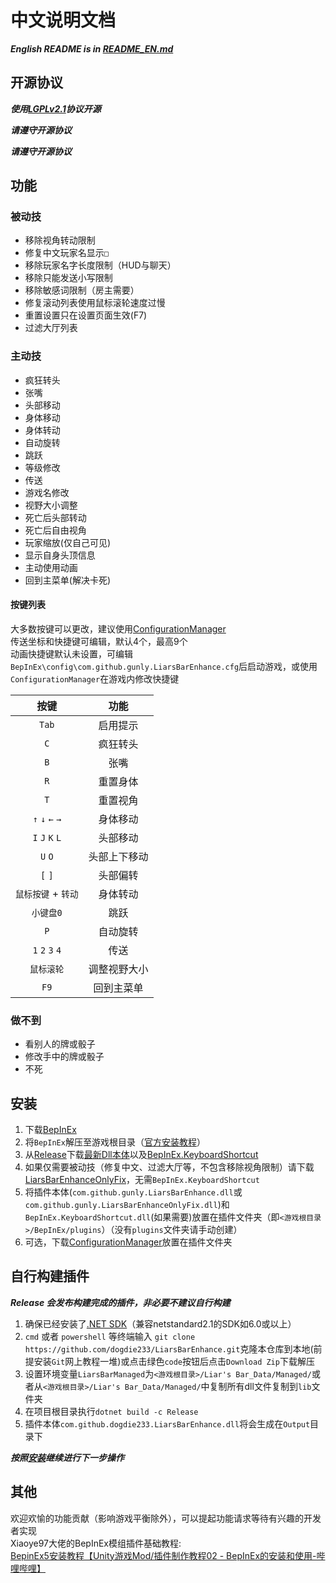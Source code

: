 ﻿# 中文说明文档

***English README is in [README_EN.md](README_en.md)***

## 开源协议

***使用[LGPLv2.1](LICENSE.txt)协议开源***

***请遵守开源协议***

***请遵守开源协议***

## 功能

### 被动技

- 移除视角转动限制
- 修复中文玩家名显示`□`
- 移除玩家名字长度限制（HUD与聊天）
- 移除只能发送小写限制
- 移除敏感词限制（房主需要）
- 修复滚动列表使用鼠标滚轮速度过慢
- 重置设置只在设置页面生效(F7)
- 过滤大厅列表

### 主动技

- 疯狂转头
- 张嘴
- 头部移动
- 身体移动
- 身体转动
- 自动旋转
- 跳跃
- 等级修改
- 传送
- 游戏名修改
- 视野大小调整
- 死亡后头部转动
- 死亡后自由视角
- 玩家缩放(仅自己可见)
- 显示自身头顶信息
- 主动使用动画
- 回到主菜单(解决卡死)

#### 按键列表
大多数按键可以更改，建议使用[ConfigurationManager](https://github.com/Gunly/LiarsBarEnhance/releases/download/1.1.1/ConfigurationManager.dll)  
传送坐标和快捷键可编辑，默认4个，最高9个  
动画快捷键默认未设置，可编辑`BepInEx\config\com.github.gunly.LiarsBarEnhance.cfg`后启动游戏，或使用`ConfigurationManager`在游戏内修改快捷键  

| 按键                | 功能         |
| :-----------------: | :----------: |
| `Tab`               | 启用提示     |
| `C`                 | 疯狂转头     |
| `B`                 | 张嘴         |
| `R`                 | 重置身体     |
| `T`                 | 重置视角     |
| `↑` `↓` `←` `→` | 身体移动     |
| `I` `J` `K` `L`     | 头部移动     |
| `U` `O`             | 头部上下移动 |
| `[` `]`             | 头部偏转     |
| `鼠标按键` + `转动` | 身体转动     |
| `小键盘0`           | 跳跃         |
| `P`                 | 自动旋转     |
| `1` `2` `3` `4`     | 传送         |
| `鼠标滚轮`          | 调整视野大小 |
| `F9`                | 回到主菜单   |

### 做不到

- 看别人的牌或骰子
- 修改手中的牌或骰子
- 不死

## 安装

1. 下载[BepInEx](https://github.com/BepInEx/BepInEx/releases/download/v6.0.0-pre.2/BepInEx-Unity.IL2CPP-win-x64-6.0.0-pre.2.zip)
2. 将`BepInEx`解压至游戏根目录（[官方安装教程](https://docs.bepinex.dev/articles/user_guide/installation/index.html)）
3. 从[Release](https://github.com/gunly/LiarsBarEnhance/releases)下载[最新Dll本体](https://github.com/gunly/LiarsBarEnhance/releases/download/1.1.1/com.github.gunly.LiarsBarEnhance.dll)以及[BepInEx.KeyboardShortcut](https://github.com/gunly/LiarsBarEnhance/releases/download/1.1.1/BepInEx.KeyboardShortcut.dll)
4. 如果仅需要被动技（修复中文、过滤大厅等，不包含移除视角限制）请下载[LiarsBarEnhanceOnlyFix](https://github.com/gunly/LiarsBarEnhance/releases/download/1.1.1/com.github.gunly.LiarsBarEnhanceOnlyFix.dll)，无需`BepInEx.KeyboardShortcut`
5. 将插件本体(`com.github.gunly.LiarsBarEnhance.dll`或`com.github.gunly.LiarsBarEnhanceOnlyFix.dll`)和`BepInEx.KeyboardShortcut.dll`(如果需要)放置在插件文件夹（即`<游戏根目录>/BepInEx/plugins`）（没有`plugins`文件夹请手动创建）
6. 可选，下载[ConfigurationManager](https://github.com/Gunly/LiarsBarEnhance/releases/download/1.1.1/ConfigurationManager.dll)放置在插件文件夹

## 自行构建插件

***Release 会发布构建完成的插件，非必要不建议自行构建***

1. 确保已经安装了[.NET SDK](https://dotnet.microsoft.com/zh-cn/download)（兼容netstandard2.1的SDK如6.0或以上）  
2. `cmd` 或者 `powershell` 等终端输入 `git clone https://github.com/dogdie233/LiarsBarEnhance.git`克隆本仓库到本地(前提安装`Git`网上教程一堆)或点击绿色`code`按钮后点击`Download Zip`下载解压  
3. 设置环境变量`LiarsBarManaged`为`<游戏根目录>/Liar's Bar_Data/Managed/`或者从`<游戏根目录>/Liar's Bar_Data/Managed/`中复制所有dll文件复制到`lib`文件夹  
4. 在项目根目录执行`dotnet build -c Release`  
5. 插件本体`com.github.dogdie233.LiarsBarEnhance.dll`将会生成在`Output`目录下  

***按照[安装](#安装)继续进行下一步操作***  

## 其他

欢迎欢愉的功能贡献（影响游戏平衡除外），可以提起功能请求等待有兴趣的开发者实现  
Xiaoye97大佬的BepInEx模组插件基础教程:  
[BepinEx5安装教程【Unity游戏Mod/插件制作教程02 - BepInEx的安装和使用-哔哩哔哩】](https://www.bilibili.com/read/cv8997496/)
